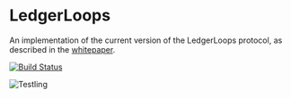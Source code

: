 # LedgerLoops

An implementation of the current version of the LedgerLoops protocol, as described in the
[whitepaper](https://ledgerloops.com/doc/whitepaper.pdf).


[![Build Status](https://img.shields.io/travis/ledgerloops/ledgerloops.svg?style=flat)](http://travis-ci.org/ledgerloops/ledgerloops)

![Testling](https://ci.testling.com/michielbdejong/ledgerloops.png)

